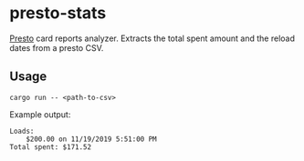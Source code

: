 # presto-stats

[Presto](https://www.prestocard.ca/) card reports analyzer. Extracts the total spent amount and the reload dates from a presto CSV.

## Usage

```
cargo run -- <path-to-csv>
```

Example output:
```
Loads:
	$200.00 on 11/19/2019 5:51:00 PM
Total spent: $171.52
```
